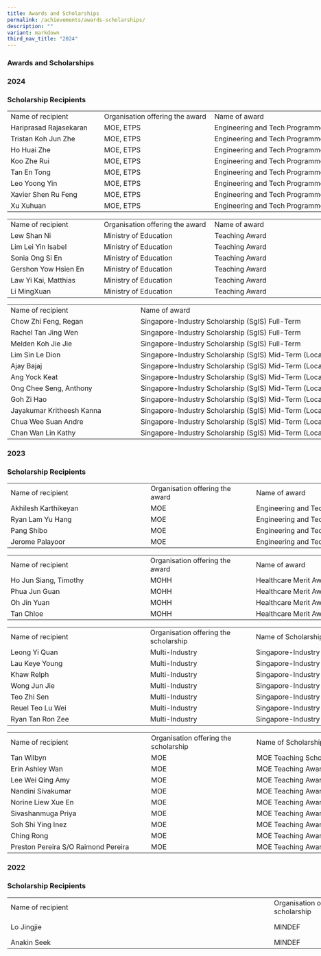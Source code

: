 ```yaml
---
title: Awards and Scholarships
permalink: /achievements/awards-scholarships/
description: ""
variant: markdown
third_nav_title: "2024"
---
```

### Awards and Scholarships

### **2024**  

### **Scholarship Recipients**

  

<table style="border-collapse:
 collapse;width:641pt" width="854" cellspacing="0" cellpadding="0" border="0"><colgroup><col style="mso-width-source:userset;mso-width-alt:7753;width:159pt" width="212"> <col style="mso-width-source:userset;mso-width-alt:9289;width:191pt" width="254"> <col style="mso-width-source:userset;mso-width-alt:14189;width:291pt" width="388"></colgroup><tbody><tr style="height:15.0pt" height="20"><td style="height:15.0pt;width:159pt" width="212" class="xl65" height="20">Name of recipient</td><td style="width:191pt" width="254" class="xl65">Organisation offering the award</td><td style="width:291pt" width="388" class="xl65">Name of award<span style="mso-spacerun:yes">&nbsp;</span></td></tr><tr style="height:15.0pt" height="20"><td style="height:15.0pt;width:159pt" width="212" class="xl66" height="20">Hariprasad Rajasekaran</td><td style="width:191pt" width="254" class="xl66">MOE, ETPS</td><td style="width:291pt" width="388" class="xl67">Engineering and Tech Programme Scholarship</td></tr><tr style="height:15.0pt" height="20"><td style="height:15.0pt;width:159pt" width="212" class="xl66" height="20">Tristan Koh Jun Zhe</td><td style="width:191pt" width="254" class="xl66">MOE, ETPS</td><td style="width:291pt" width="388" class="xl67">Engineering and Tech Programme Scholarship</td></tr><tr style="height:15.0pt" height="20"><td style="height:15.0pt;width:159pt" width="212" class="xl66" height="20">Ho Huai Zhe</td><td style="width:191pt" width="254" class="xl66">MOE, ETPS</td><td style="width:291pt" width="388" class="xl67">Engineering and Tech Programme Scholarship</td></tr><tr style="height:15.0pt" height="20"><td style="height:15.0pt;width:159pt" width="212" class="xl66" height="20">Koo Zhe Rui</td><td style="width:191pt" width="254" class="xl66">MOE, ETPS</td><td style="width:291pt" width="388" class="xl67">Engineering and Tech Programme Scholarship</td></tr><tr style="height:15.0pt" height="20"><td style="height:15.0pt;width:159pt" width="212" class="xl66" height="20">Tan En Tong</td><td style="width:191pt" width="254" class="xl66">MOE, ETPS</td><td style="width:291pt" width="388" class="xl67">Engineering and Tech Programme Scholarship</td></tr><tr style="height:15.0pt" height="20"><td style="height:15.0pt;width:159pt" width="212" class="xl66" height="20">Leo Yoong Yin</td><td style="width:191pt" width="254" class="xl66">MOE, ETPS</td><td style="width:291pt" width="388" class="xl67">Engineering and Tech Programme Scholarship</td></tr><tr style="height:15.0pt" height="20"><td style="height:15.0pt;width:159pt" width="212" class="xl66" height="20">Xavier Shen Ru Feng</td><td style="width:191pt" width="254" class="xl66">MOE, ETPS</td><td style="width:291pt" width="388" class="xl67">Engineering and Tech Programme Scholarship</td></tr><tr style="height:15.0pt" height="20"><td style="height:15.0pt;width:159pt" width="212" class="xl66" height="20">Xu Xuhuan</td><td style="width:191pt" width="254" class="xl66">MOE, ETPS</td><td style="width:291pt" width="388" class="xl67">Engineering and Tech Programme Scholarship</td></tr></tbody></table>
 
 
   

<table style="border-collapse:
 collapse;width:641pt" width="854" cellspacing="0" cellpadding="0" border="0"><colgroup><col style="mso-width-source:userset;mso-width-alt:7753;width:159pt" width="212"> <col style="mso-width-source:userset;mso-width-alt:9289;width:191pt" width="254"> <col style="mso-width-source:userset;mso-width-alt:14189;width:291pt" width="388"></colgroup><tbody><tr style="height:15.0pt" height="20"><td style="height:15.0pt;width:159pt" width="212" class="xl65" height="20">Name of recipient</td><td style="width:191pt" width="254" class="xl65">Organisation offering the award</td><td style="width:291pt" width="388" class="xl65">Name of award<span style="mso-spacerun:yes">&nbsp;</span></td></tr><tr style="height:15.0pt" height="20"><td style="height:15.0pt;width:159pt" width="212" class="xl66" height="20">Lew Shan Ni</td><td style="width:191pt" width="254" class="xl66">Ministry of Education</td><td style="width:291pt" width="388" class="xl66">Teaching Award</td></tr><tr style="height:15.0pt" height="20"><td style="height:15.0pt;width:159pt" width="212" class="xl66" height="20">Lim Lei Yin Isabel</td><td style="width:191pt" width="254" class="xl66">Ministry of Education</td><td style="width:291pt" width="388" class="xl66">Teaching Award</td></tr><tr style="height:15.0pt" height="20"><td style="height:15.0pt;width:159pt" width="212" class="xl66" height="20">Sonia Ong Si En</td><td style="width:191pt" width="254" class="xl66">Ministry of Education</td><td style="width:291pt" width="388" class="xl66">Teaching Award</td></tr><tr style="height:15.0pt" height="20"><td style="height:15.0pt;width:159pt" width="212" class="xl66" height="20">Gershon Yow Hsien En</td><td style="width:191pt" width="254" class="xl66">Ministry of Education</td><td style="width:291pt" width="388" class="xl66">Teaching Award</td></tr><tr style="height:15.0pt" height="20"><td style="height:15.0pt;width:159pt" width="212" class="xl66" height="20">Law Yi Kai, Matthias</td><td style="width:191pt" width="254" class="xl66">Ministry of Education</td><td style="width:291pt" width="388" class="xl66">Teaching Award</td></tr><tr style="height:15.0pt" height="20"><td style="height:15.0pt;width:159pt" width="212" class="xl66" height="20">Li MingXuan</td><td style="width:191pt" width="254" class="xl66">Ministry of Education</td><td style="width:291pt" width="388" class="xl66">Teaching Award</td></tr></tbody></table>
 
 
 
   

<table style="border-collapse:
 collapse;width:586pt" width="781" cellspacing="0" cellpadding="0" border="0"><colgroup><col style="mso-width-source:userset;mso-width-alt:10898;width:224pt" width="298"> <col style="mso-width-source:userset;mso-width-alt:17664;width:362pt" width="483"></colgroup><tbody><tr style="height:15.0pt" height="20"><td style="height:15.0pt;width:224pt" width="298" class="xl65" height="20">Name of recipient</td><td style="width:362pt" width="483" class="xl65">Name of award<span style="mso-spacerun:yes">&nbsp;</span></td></tr><tr style="height:15.0pt" height="20"><td style="height:15.0pt;width:224pt" width="298" class="xl66" height="20">Chow Zhi Feng, Regan</td><td style="width:362pt" width="483" class="xl66">Singapore-Industry Scholarship (SgIS) Full-Term</td></tr><tr style="height:15.0pt" height="20"><td style="height:15.0pt;width:224pt" width="298" class="xl66" height="20">Rachel Tan Jing Wen</td><td style="width:362pt" width="483" class="xl66">Singapore-Industry Scholarship (SgIS) Full-Term</td></tr><tr style="height:15.0pt" height="20"><td style="height:15.0pt;width:224pt" width="298" class="xl66" height="20">Melden Koh Jie Jie</td><td style="width:362pt" width="483" class="xl66">Singapore-Industry Scholarship (SgIS) Full-Term</td></tr><tr style="height:15.0pt" height="20"><td style="height:15.0pt;width:224pt" width="298" class="xl66" height="20">Lim Sin Le Dion</td><td style="width:362pt" width="483" class="xl66">Singapore-Industry Scholarship (SgIS) Mid-Term (Local)</td></tr><tr style="height:15.0pt" height="20"><td style="height:15.0pt;width:224pt" width="298" class="xl66" height="20">Ajay Bajaj</td><td style="width:362pt" width="483" class="xl66">Singapore-Industry Scholarship (SgIS) Mid-Term (Local)</td></tr><tr style="height:15.0pt" height="20"><td style="height:15.0pt;width:224pt" width="298" class="xl66" height="20">Ang Yock Keat</td><td style="width:362pt" width="483" class="xl66">Singapore-Industry Scholarship (SgIS) Mid-Term (Local)</td></tr><tr style="height:15.0pt" height="20"><td style="height:15.0pt;width:224pt" width="298" class="xl66" height="20">Ong Chee Seng, Anthony</td><td style="width:362pt" width="483" class="xl66">Singapore-Industry Scholarship (SgIS) Mid-Term (Local)</td></tr><tr style="height:15.0pt" height="20"><td style="height:15.0pt;width:224pt" width="298" class="xl66" height="20">Goh Zi Hao</td><td style="width:362pt" width="483" class="xl66">Singapore-Industry Scholarship (SgIS) Mid-Term (Local)</td></tr><tr style="height:15.0pt" height="20"><td style="height:15.0pt;width:224pt" width="298" class="xl66" height="20">Jayakumar Kritheesh Kanna</td><td style="width:362pt" width="483" class="xl66">Singapore-Industry Scholarship (SgIS) Mid-Term (Local)</td></tr><tr style="height:15.0pt" height="20"><td style="height:15.0pt;width:224pt" width="298" class="xl66" height="20">Chua Wee Suan Andre</td><td style="width:362pt" width="483" class="xl66">Singapore-Industry Scholarship (SgIS) Mid-Term (Local)</td></tr><tr style="height:15.0pt" height="20"><td style="height:15.0pt;width:224pt" width="298" class="xl66" height="20">Chan Wan Lin Kathy</td><td style="width:362pt" width="483" class="xl66">Singapore-Industry Scholarship (SgIS) Mid-Term (Local)</td></tr></tbody></table>
 
 ### **2023**  

### **Scholarship Recipients**

  

<table style="border-collapse:
 collapse;width:736pt" width="980" cellspacing="0" cellpadding="0" border="0"><colgroup><col style="mso-width-source:userset;mso-width-alt:11922;width:245pt" width="326"> <col style="mso-width-source:userset;mso-width-alt:8777;width:180pt" width="240"> <col style="mso-width-source:userset;mso-width-alt:15140;width:311pt" width="414"></colgroup><tbody><tr style="height:15.75pt" height="21"><td style="height:15.75pt;width:245pt" width="326" class="xl65" height="21"><span style="box-sizing: inherit;font-style:inherit">Name of recipient</span></td><td style="width:180pt" width="240" class="xl65"><span style="box-sizing: inherit;
  font-style:inherit">Organisation offering the award</span></td><td style="width:311pt" width="414" class="xl65"><div style="box-sizing: inherit;font-variant-ligatures: normal;font-variant-caps: normal;
  orphans: 2;text-align:start;widows: 2;-webkit-text-stroke-width: 0px;
  text-decoration-thickness: initial;text-decoration-style: initial;text-decoration-color: initial"><span style="box-sizing: inherit;font-style:inherit">Name of award</span></div></td></tr><tr style="height:16.5pt" height="22"><td style="height:16.5pt;width:245pt;
  box-sizing: inherit;border-image: initial" width="326" class="xl66" height="22"><span style="box-sizing: inherit;
  font-style:inherit;font-weight:inherit">Akhilesh Karthikeyan</span></td><td style="width:180pt;box-sizing: inherit;border-image: initial" width="240" class="xl66"><span style="box-sizing: inherit;font-style:inherit;font-weight:inherit">MOE</span></td><td style="width:311pt" width="414" class="xl66"><span style="box-sizing: inherit;
  font-style:inherit;font-weight:inherit">Engineering and Tech Programme Scholarship</span></td></tr><tr style="height:15.75pt" height="21"><td style="height:15.75pt;width:245pt;
  box-sizing: inherit;border-image: initial" width="326" class="xl66" height="21"><span style="box-sizing: inherit;
  font-style:inherit;font-weight:inherit">Ryan Lam Yu Hang</span></td><td style="width:180pt;box-sizing: inherit;border-image: initial" width="240" class="xl66"><span style="box-sizing: inherit;font-style:inherit;font-weight:inherit">MOE</span></td><td style="width:311pt" width="414" class="xl66"><span style="box-sizing: inherit;
  font-style:inherit;font-weight:inherit">Engineering and Tech Programme Scholarship</span></td></tr><tr style="height:15.75pt" height="21"><td style="height:15.75pt;width:245pt;
  box-sizing: inherit;border-image: initial" width="326" class="xl66" height="21"><span style="box-sizing: inherit;
  font-style:inherit;font-weight:inherit">Pang Shibo</span></td><td style="width:180pt;box-sizing: inherit;border-image: initial" width="240" class="xl66"><span style="box-sizing: inherit;font-style:inherit;font-weight:inherit">MOE</span></td><td style="width:311pt" width="414" class="xl66"><span style="box-sizing: inherit;
  font-style:inherit;font-weight:inherit">Engineering and Tech Programme Scholarship</span></td></tr><tr style="height:15.0pt" height="20"><td style="height:15.0pt;width:245pt;
  box-sizing: inherit" width="326" class="xl67" height="20"><span style="box-sizing: inherit;font-style:inherit;
  font-weight:inherit">Jerome Palayoor</span></td><td style="width:180pt;box-sizing: inherit" width="240" class="xl67"><span style="box-sizing: inherit;font-style:inherit;font-weight:inherit">MOE</span></td><td style="width:311pt" width="414" class="xl67"><span style="box-sizing: inherit;
  font-style:inherit;font-weight:inherit">Engineering and Tech Programme Scholarship</span></td></tr></tbody></table>
	
	
	  
<table style="border-collapse:
 collapse;width:736pt" width="980" cellspacing="0" cellpadding="0" border="0"><colgroup><col style="mso-width-source:userset;mso-width-alt:11922;width:245pt" width="326"> <col style="mso-width-source:userset;mso-width-alt:8777;width:180pt" width="240"> <col style="mso-width-source:userset;mso-width-alt:15140;width:311pt" width="414"></colgroup><tbody><tr style="height:15.75pt" height="21"><td style="height:15.75pt;width:245pt" width="326" class="xl65" height="21"><span style="box-sizing: inherit;font-style:inherit">Name of recipient</span></td><td style="width:180pt" width="240" class="xl65"><span style="box-sizing: inherit;
  font-style:inherit">Organisation offering the award</span></td><td style="width:311pt" width="414" class="xl65"><div style="box-sizing: inherit;font-variant-ligatures: normal;font-variant-caps: normal;
  orphans: 2;text-align:start;widows: 2;-webkit-text-stroke-width: 0px;
  text-decoration-thickness: initial;text-decoration-style: initial;text-decoration-color: initial"><span style="box-sizing: inherit;font-style:inherit">Name of award</span></div></td></tr><tr style="height:16.5pt" height="22"><td style="height:16.5pt;width:245pt;
  box-sizing: inherit;border-image: initial" width="326" class="xl66" height="22"><span style="box-sizing: inherit;
  font-style:inherit;font-weight:inherit">Ho Jun Siang, Timothy</span></td><td style="width:180pt;box-sizing: inherit;border-image: initial" width="240" class="xl66"><span style="box-sizing: inherit;font-style:inherit;font-weight:inherit">MOHH</span></td><td style="width:311pt" width="414" class="xl66"><span style="box-sizing: inherit;
  font-style:inherit;font-weight:inherit">Healthcare Merit Award (Full-Term)</span></td></tr><tr style="height:15.75pt" height="21"><td style="height:15.75pt;width:245pt;
  box-sizing: inherit;border-image: initial" width="326" class="xl66" height="21"><span style="box-sizing: inherit;
  font-style:inherit;font-weight:inherit">Phua Jun Guan</span></td><td style="width:180pt;box-sizing: inherit;border-image: initial" width="240" class="xl66"><span style="box-sizing: inherit;font-style:inherit;font-weight:inherit">MOHH</span></td><td style="width:311pt" width="414" class="xl66"><span style="box-sizing: inherit;
  font-style:inherit;font-weight:inherit">Healthcare Merit Award (Mid-Term)</span></td></tr><tr style="height:15.75pt" height="21"><td style="height:15.75pt;width:245pt;
  box-sizing: inherit;border-image: initial" width="326" class="xl66" height="21"><span style="box-sizing: inherit;
  font-style:inherit;font-weight:inherit">Oh Jin Yuan</span></td><td style="width:180pt;box-sizing: inherit;border-image: initial" width="240" class="xl66"><span style="box-sizing: inherit;font-style:inherit;font-weight:inherit">MOHH</span></td><td style="width:311pt" width="414" class="xl66"><span style="box-sizing: inherit;
  font-style:inherit;font-weight:inherit">Healthcare Merit Award (Mid-Term)</span></td></tr><tr style="height:15.0pt" height="20"><td style="height:15.0pt;width:245pt;
  box-sizing: inherit" width="326" class="xl67" height="20"><span style="box-sizing: inherit;font-style:inherit;
  font-weight:inherit">Tan Chloe</span></td><td style="width:180pt;box-sizing: inherit" width="240" class="xl67"><span style="box-sizing: inherit;font-style:inherit;font-weight:inherit">MOHH</span></td><td style="width:311pt" width="414" class="xl67"><span style="box-sizing: inherit;
  font-style:inherit;font-weight:inherit">Healthcare Merit Award (Mid-Term)</span></td></tr></tbody></table>
	
	
	


<table style="border-collapse:
 collapse;width:736pt" width="980" cellspacing="0" cellpadding="0" border="0"><colgroup><col style="mso-width-source:userset;mso-width-alt:11922;width:245pt" width="326"> <col style="mso-width-source:userset;mso-width-alt:8777;width:180pt" width="240"> <col style="mso-width-source:userset;mso-width-alt:15140;width:311pt" width="414"></colgroup><tbody><tr style="height:30.75pt" height="41"><td style="height:30.75pt;width:245pt" width="326" class="xl65" height="41"><span style="box-sizing: inherit;font-style:inherit">Name of recipient</span></td><td style="width:180pt" width="240" class="xl65"><span style="box-sizing: inherit;
  font-style:inherit">Organisation offering the scholarship</span></td><td style="width:311pt" width="414" class="xl65"><div style="box-sizing: inherit;font-variant-ligatures: normal;font-variant-caps: normal;
  orphans: 2;text-align:start;widows: 2;-webkit-text-stroke-width: 0px;
  text-decoration-thickness: initial;text-decoration-style: initial;text-decoration-color: initial"><span style="box-sizing: inherit;font-style:inherit">Name of Scholarship</span></div></td></tr><tr style="height:16.5pt" height="22"><td style="height:16.5pt;width:245pt;
  box-sizing: inherit;border-image: initial" width="326" class="xl66" height="22"><span style="box-sizing: inherit;
  font-style:inherit;font-weight:inherit">Leong Yi Quan</span></td><td style="width:180pt;box-sizing: inherit;border-image: initial" width="240" class="xl66"><span style="box-sizing: inherit;font-style:inherit;font-weight:inherit">Multi-Industry</span></td><td style="width:311pt" width="414" class="xl66"><span style="box-sizing: inherit;
  font-style:inherit;font-weight:inherit">Singapore-Industry Scholarship (SgIS) Full-Term</span></td></tr><tr style="height:15.75pt" height="21"><td style="height:15.75pt;width:245pt;
  box-sizing: inherit;border-image: initial" width="326" class="xl66" height="21"><span style="box-sizing: inherit;
  font-style:inherit;font-weight:inherit">Lau Keye Young</span></td><td style="width:180pt;box-sizing: inherit;border-image: initial" width="240" class="xl66"><span style="box-sizing: inherit;font-style:inherit;font-weight:inherit">Multi-Industry</span></td><td style="width:311pt" width="414" class="xl66"><span style="box-sizing: inherit;
  font-style:inherit;font-weight:inherit">Singapore-Industry Scholarship (SgIS) Mid-Term</span></td></tr><tr style="height:15.75pt" height="21"><td style="height:15.75pt;width:245pt;
  box-sizing: inherit;border-image: initial" width="326" class="xl66" height="21"><span style="box-sizing: inherit;
  font-style:inherit;font-weight:inherit">Khaw Relph</span></td><td style="width:180pt;box-sizing: inherit;border-image: initial" width="240" class="xl66"><span style="box-sizing: inherit;font-style:inherit;font-weight:inherit">Multi-Industry</span></td><td style="width:311pt" width="414" class="xl66"><span style="box-sizing: inherit;
  font-style:inherit;font-weight:inherit">Singapore-Industry Scholarship (SgIS) Mid-Term</span></td></tr><tr style="height:15.75pt" height="21"><td style="height:15.75pt;width:245pt;
  box-sizing: inherit;border-image: initial" width="326" class="xl66" height="21"><span style="box-sizing: inherit;
  font-style:inherit;font-weight:inherit">Wong Jun Jie</span></td><td style="width:180pt;box-sizing: inherit;border-image: initial" width="240" class="xl66"><span style="box-sizing: inherit;font-style:inherit;font-weight:inherit">Multi-Industry</span></td><td style="width:311pt" width="414" class="xl66"><span style="box-sizing: inherit;
  font-style:inherit;font-weight:inherit">Singapore-Industry Scholarship (SgIS) Mid-Term</span></td></tr><tr style="height:15.75pt" height="21"><td style="height:15.75pt;width:245pt;
  box-sizing: inherit;border-image: initial" width="326" class="xl66" height="21"><span style="box-sizing: inherit;
  font-style:inherit;font-weight:inherit">Teo Zhi Sen</span></td><td style="width:180pt;box-sizing: inherit;border-image: initial" width="240" class="xl66"><span style="box-sizing: inherit;font-style:inherit;font-weight:inherit">Multi-Industry</span></td><td style="width:311pt" width="414" class="xl66"><span style="box-sizing: inherit;
  font-style:inherit;font-weight:inherit">Singapore-Industry Scholarship (SgIS) Mid-Term</span></td></tr><tr style="height:15.75pt" height="21"><td style="height:15.75pt;width:245pt;
  box-sizing: inherit;border-image: initial" width="326" class="xl66" height="21"><span style="box-sizing: inherit;
  font-style:inherit;font-weight:inherit">Reuel Teo Lu Wei</span></td><td style="width:180pt;box-sizing: inherit;border-image: initial" width="240" class="xl66"><span style="box-sizing: inherit;font-style:inherit;font-weight:inherit">Multi-Industry</span></td><td style="width:311pt" width="414" class="xl66"><span style="box-sizing: inherit;
  font-style:inherit;font-weight:inherit">Singapore-Industry Scholarship (SgIS) Mid-Term</span></td></tr><tr style="height:15.0pt" height="20"><td style="height:15.0pt;width:245pt;
  box-sizing: inherit" width="326" class="xl67" height="20"><span style="box-sizing: inherit;font-style:inherit;
  font-weight:inherit">Ryan Tan Ron Zee</span></td><td style="width:180pt;box-sizing: inherit" width="240" class="xl67"><span style="box-sizing: inherit;font-style:inherit;font-weight:inherit">Multi-Industry</span></td><td style="width:311pt" width="414" class="xl67"><span style="box-sizing: inherit;
  font-style:inherit;font-weight:inherit">Singapore-Industry Scholarship (SgIS) Mid-Term</span></td></tr></tbody></table>
	
	
	

<table style="border-collapse:
 collapse;width:736pt" width="980" cellspacing="0" cellpadding="0" border="0"><colgroup><col style="mso-width-source:userset;mso-width-alt:11922;width:245pt" width="326"> <col style="mso-width-source:userset;mso-width-alt:8777;width:180pt" width="240"> <col style="mso-width-source:userset;mso-width-alt:15140;width:311pt" width="414"></colgroup><tbody><tr style="height:30.75pt" height="41"><td style="height:30.75pt;width:245pt" width="326" class="xl65" height="41"><span style="box-sizing: inherit;font-style:inherit">Name of recipient</span></td><td style="width:180pt" width="240" class="xl65"><span style="box-sizing: inherit;
  font-style:inherit">Organisation offering the scholarship</span></td><td style="width:311pt" width="414" class="xl65"><div style="box-sizing: inherit;font-variant-ligatures: normal;font-variant-caps: normal;
  orphans: 2;text-align:start;widows: 2;-webkit-text-stroke-width: 0px;
  text-decoration-thickness: initial;text-decoration-style: initial;text-decoration-color: initial"><span style="box-sizing: inherit;font-style:inherit">Name of Scholarship</span></div></td></tr><tr style="height:16.5pt" height="22"><td style="height:16.5pt;width:245pt;
  box-sizing: inherit;border-image: initial" width="326" class="xl66" height="22"><span style="box-sizing: inherit;
  font-style:inherit;font-weight:inherit">Tan Wilbyn</span></td><td style="width:180pt;box-sizing: inherit;border-image: initial" width="240" class="xl66"><span style="box-sizing: inherit;font-style:inherit;font-weight:inherit">MOE</span></td><td style="width:311pt" width="414" class="xl66"><span style="box-sizing: inherit;
  font-style:inherit;font-weight:inherit">MOE Teaching Scholarship (Local)</span></td></tr><tr style="height:15.75pt" height="21"><td style="height:15.75pt;width:245pt;
  box-sizing: inherit;border-image: initial" width="326" class="xl66" height="21"><span style="box-sizing: inherit;
  font-style:inherit;font-weight:inherit">Erin Ashley Wan</span></td><td style="width:180pt;box-sizing: inherit;border-image: initial" width="240" class="xl66"><span style="box-sizing: inherit;font-style:inherit;font-weight:inherit">MOE</span></td><td style="width:311pt" width="414" class="xl66"><span style="box-sizing: inherit;
  font-style:inherit;font-weight:inherit">MOE Teaching Award</span></td></tr><tr style="height:15.75pt" height="21"><td style="height:15.75pt;width:245pt;
  box-sizing: inherit;border-image: initial" width="326" class="xl66" height="21"><span style="box-sizing: inherit;
  font-style:inherit;font-weight:inherit">Lee Wei Qing Amy</span></td><td style="width:180pt;box-sizing: inherit;border-image: initial" width="240" class="xl66"><span style="box-sizing: inherit;font-style:inherit;font-weight:inherit">MOE</span></td><td style="width:311pt" width="414" class="xl66"><span style="box-sizing: inherit;
  font-style:inherit;font-weight:inherit">MOE Teaching Award</span></td></tr><tr style="height:15.75pt" height="21"><td style="height:15.75pt;width:245pt;
  box-sizing: inherit;border-image: initial" width="326" class="xl66" height="21"><span style="box-sizing: inherit;
  font-style:inherit;font-weight:inherit">Nandini Sivakumar</span></td><td style="width:180pt;box-sizing: inherit;border-image: initial" width="240" class="xl66"><span style="box-sizing: inherit;font-style:inherit;font-weight:inherit">MOE</span></td><td style="width:311pt" width="414" class="xl66"><span style="box-sizing: inherit;
  font-style:inherit;font-weight:inherit">MOE Teaching Award</span></td></tr><tr style="height:15.75pt" height="21"><td style="height:15.75pt;width:245pt;
  box-sizing: inherit;border-image: initial" width="326" class="xl66" height="21"><span style="box-sizing: inherit;
  font-style:inherit;font-weight:inherit">Norine Liew Xue En</span></td><td style="width:180pt;box-sizing: inherit;border-image: initial" width="240" class="xl66"><span style="box-sizing: inherit;font-style:inherit;font-weight:inherit">MOE</span></td><td style="width:311pt" width="414" class="xl66"><span style="box-sizing: inherit;
  font-style:inherit;font-weight:inherit">MOE Teaching Award</span></td></tr><tr style="height:15.75pt" height="21"><td style="height:15.75pt;width:245pt;
  box-sizing: inherit;border-image: initial" width="326" class="xl66" height="21"><span style="box-sizing: inherit;
  font-style:inherit;font-weight:inherit">Sivashanmuga Priya</span></td><td style="width:180pt;box-sizing: inherit;border-image: initial" width="240" class="xl66"><span style="box-sizing: inherit;font-style:inherit;font-weight:inherit">MOE</span></td><td style="width:311pt" width="414" class="xl66"><span style="box-sizing: inherit;
  font-style:inherit;font-weight:inherit">MOE Teaching Award</span></td></tr><tr style="height:15.75pt" height="21"><td style="height:15.75pt;width:245pt;
  box-sizing: inherit;border-image: initial" width="326" class="xl66" height="21"><span style="box-sizing: inherit;
  font-style:inherit;font-weight:inherit">Soh Shi Ying Inez</span></td><td style="width:180pt;box-sizing: inherit;border-image: initial" width="240" class="xl66"><span style="box-sizing: inherit;font-style:inherit;font-weight:inherit">MOE</span></td><td style="width:311pt" width="414" class="xl66"><span style="box-sizing: inherit;
  font-style:inherit;font-weight:inherit">MOE Teaching Award</span></td></tr><tr style="height:15.75pt" height="21"><td style="height:15.75pt;width:245pt;
  box-sizing: inherit;border-image: initial" width="326" class="xl66" height="21"><span style="box-sizing: inherit;
  font-style:inherit;font-weight:inherit">Ching Rong</span></td><td style="width:180pt;box-sizing: inherit;border-image: initial" width="240" class="xl66"><span style="box-sizing: inherit;font-style:inherit;font-weight:inherit">MOE</span></td><td style="width:311pt" width="414" class="xl66"><span style="box-sizing: inherit;
  font-style:inherit;font-weight:inherit">MOE Teaching Award</span></td></tr><tr style="height:15.0pt" height="20"><td style="height:15.0pt;width:245pt;
  box-sizing: inherit" width="326" class="xl67" height="20"><span style="box-sizing: inherit;font-style:inherit;
  font-weight:inherit">Preston Pereira S/O Raimond Pereira</span></td><td style="width:180pt;box-sizing: inherit" width="240" class="xl67"><span style="box-sizing: inherit;font-style:inherit;font-weight:inherit">MOE</span></td><td style="width:311pt" width="414" class="xl67"><span style="box-sizing: inherit;
  font-style:inherit;font-weight:inherit">MOE Teaching Award</span></td></tr></tbody></table>
	
	
### **2022**  

### **Scholarship Recipients**

    

<table style="border-collapse:
 collapse;width:1006pt" width="1340" cellspacing="0" cellpadding="0" border="0"><colgroup><col style="mso-width-source:userset;mso-width-alt:22747;width:467pt" width="622"> <col style="mso-width-source:userset;mso-width-alt:9691;width:199pt" width="265"> <col style="mso-width-source:userset;mso-width-alt:16566;width:340pt" width="453"></colgroup><tbody><tr style="mso-height-source:userset;height:33.0pt" height="44"><td style="height:33.0pt;width:467pt" width="622" class="xl65" height="44"><span style="box-sizing: inherit;font-style:inherit">Name of recipient</span></td><td style="width:199pt" width="265" class="xl65"><span style="box-sizing: inherit;
  font-style:inherit">Organisation offering the scholarship</span></td><td style="width:340pt" width="453" class="xl65"><div style="box-sizing: inherit;font-variant-ligatures: normal;font-variant-caps: normal;
  orphans: 2;text-align:start;widows: 2;-webkit-text-stroke-width: 0px;
  text-decoration-thickness: initial;text-decoration-style: initial;text-decoration-color: initial"><span style="box-sizing: inherit;font-style:inherit">Name of Scholarship</span></div></td></tr><tr style="mso-height-source:userset;height:18.75pt" height="25"><td style="height:18.75pt;width:467pt;
  box-sizing: inherit;border-image: initial" width="622" class="xl66" height="25"><span style="box-sizing: inherit;
  font-style:inherit;font-weight:inherit">Lo Jingjie</span></td><td style="width:199pt;box-sizing: inherit;border-image: initial" width="265" class="xl66"><span style="box-sizing: inherit;font-style:inherit;font-weight:inherit">MINDEF</span></td><td style="width:340pt" width="453" class="xl66"><span style="box-sizing: inherit;
  font-style:inherit;font-weight:inherit">Defence Science and Technology Agency (DSTA) Scholarship</span></td></tr><tr style="height:15.0pt" height="20"><td style="height:15.0pt;width:467pt;
  box-sizing: inherit" width="622" class="xl67" height="20"><span style="box-sizing: inherit;font-style:inherit;
  font-weight:inherit">Anakin Seek</span></td><td style="width:199pt;box-sizing: inherit" width="265" class="xl67"><span style="box-sizing: inherit;font-style:inherit;font-weight:inherit">MINDEF</span></td><td style="width:340pt" width="453" class="xl67"><span style="box-sizing: inherit;
  font-style:inherit;font-weight:inherit">SAF Merit Scholarship</span></td></tr></tbody></table>